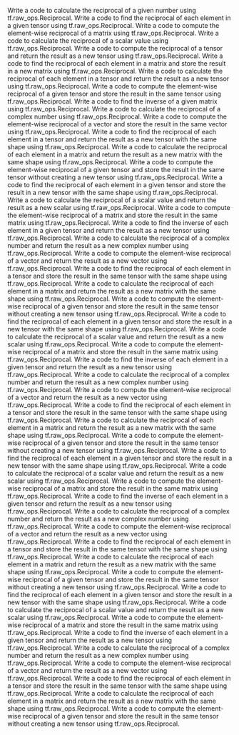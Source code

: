Write a code to calculate the reciprocal of a given number using tf.raw_ops.Reciprocal.
Write a code to find the reciprocal of each element in a given tensor using tf.raw_ops.Reciprocal.
Write a code to compute the element-wise reciprocal of a matrix using tf.raw_ops.Reciprocal.
Write a code to calculate the reciprocal of a scalar value using tf.raw_ops.Reciprocal.
Write a code to compute the reciprocal of a tensor and return the result as a new tensor using tf.raw_ops.Reciprocal.
Write a code to find the reciprocal of each element in a matrix and store the result in a new matrix using tf.raw_ops.Reciprocal.
Write a code to calculate the reciprocal of each element in a tensor and return the result as a new tensor using tf.raw_ops.Reciprocal.
Write a code to compute the element-wise reciprocal of a given tensor and store the result in the same tensor using tf.raw_ops.Reciprocal.
Write a code to find the inverse of a given matrix using tf.raw_ops.Reciprocal.
Write a code to calculate the reciprocal of a complex number using tf.raw_ops.Reciprocal.
Write a code to compute the element-wise reciprocal of a vector and store the result in the same vector using tf.raw_ops.Reciprocal.
Write a code to find the reciprocal of each element in a tensor and return the result as a new tensor with the same shape using tf.raw_ops.Reciprocal.
Write a code to calculate the reciprocal of each element in a matrix and return the result as a new matrix with the same shape using tf.raw_ops.Reciprocal.
Write a code to compute the element-wise reciprocal of a given tensor and store the result in the same tensor without creating a new tensor using tf.raw_ops.Reciprocal.
Write a code to find the reciprocal of each element in a given tensor and store the result in a new tensor with the same shape using tf.raw_ops.Reciprocal.
Write a code to calculate the reciprocal of a scalar value and return the result as a new scalar using tf.raw_ops.Reciprocal.
Write a code to compute the element-wise reciprocal of a matrix and store the result in the same matrix using tf.raw_ops.Reciprocal.
Write a code to find the inverse of each element in a given tensor and return the result as a new tensor using tf.raw_ops.Reciprocal.
Write a code to calculate the reciprocal of a complex number and return the result as a new complex number using tf.raw_ops.Reciprocal.
Write a code to compute the element-wise reciprocal of a vector and return the result as a new vector using tf.raw_ops.Reciprocal.
Write a code to find the reciprocal of each element in a tensor and store the result in the same tensor with the same shape using tf.raw_ops.Reciprocal.
Write a code to calculate the reciprocal of each element in a matrix and return the result as a new matrix with the same shape using tf.raw_ops.Reciprocal.
Write a code to compute the element-wise reciprocal of a given tensor and store the result in the same tensor without creating a new tensor using tf.raw_ops.Reciprocal.
Write a code to find the reciprocal of each element in a given tensor and store the result in a new tensor with the same shape using tf.raw_ops.Reciprocal.
Write a code to calculate the reciprocal of a scalar value and return the result as a new scalar using tf.raw_ops.Reciprocal.
Write a code to compute the element-wise reciprocal of a matrix and store the result in the same matrix using tf.raw_ops.Reciprocal.
Write a code to find the inverse of each element in a given tensor and return the result as a new tensor using tf.raw_ops.Reciprocal.
Write a code to calculate the reciprocal of a complex number and return the result as a new complex number using tf.raw_ops.Reciprocal.
Write a code to compute the element-wise reciprocal of a vector and return the result as a new vector using tf.raw_ops.Reciprocal.
Write a code to find the reciprocal of each element in a tensor and store the result in the same tensor with the same shape using tf.raw_ops.Reciprocal.
Write a code to calculate the reciprocal of each element in a matrix and return the result as a new matrix with the same shape using tf.raw_ops.Reciprocal.
Write a code to compute the element-wise reciprocal of a given tensor and store the result in the same tensor without creating a new tensor using tf.raw_ops.Reciprocal.
Write a code to find the reciprocal of each element in a given tensor and store the result in a new tensor with the same shape using tf.raw_ops.Reciprocal.
Write a code to calculate the reciprocal of a scalar value and return the result as a new scalar using tf.raw_ops.Reciprocal.
Write a code to compute the element-wise reciprocal of a matrix and store the result in the same matrix using tf.raw_ops.Reciprocal.
Write a code to find the inverse of each element in a given tensor and return the result as a new tensor using tf.raw_ops.Reciprocal.
Write a code to calculate the reciprocal of a complex number and return the result as a new complex number using tf.raw_ops.Reciprocal.
Write a code to compute the element-wise reciprocal of a vector and return the result as a new vector using tf.raw_ops.Reciprocal.
Write a code to find the reciprocal of each element in a tensor and store the result in the same tensor with the same shape using tf.raw_ops.Reciprocal.
Write a code to calculate the reciprocal of each element in a matrix and return the result as a new matrix with the same shape using tf.raw_ops.Reciprocal.
Write a code to compute the element-wise reciprocal of a given tensor and store the result in the same tensor without creating a new tensor using tf.raw_ops.Reciprocal.
Write a code to find the reciprocal of each element in a given tensor and store the result in a new tensor with the same shape using tf.raw_ops.Reciprocal.
Write a code to calculate the reciprocal of a scalar value and return the result as a new scalar using tf.raw_ops.Reciprocal.
Write a code to compute the element-wise reciprocal of a matrix and store the result in the same matrix using tf.raw_ops.Reciprocal.
Write a code to find the inverse of each element in a given tensor and return the result as a new tensor using tf.raw_ops.Reciprocal.
Write a code to calculate the reciprocal of a complex number and return the result as a new complex number using tf.raw_ops.Reciprocal.
Write a code to compute the element-wise reciprocal of a vector and return the result as a new vector using tf.raw_ops.Reciprocal.
Write a code to find the reciprocal of each element in a tensor and store the result in the same tensor with the same shape using tf.raw_ops.Reciprocal.
Write a code to calculate the reciprocal of each element in a matrix and return the result as a new matrix with the same shape using tf.raw_ops.Reciprocal.
Write a code to compute the element-wise reciprocal of a given tensor and store the result in the same tensor without creating a new tensor using tf.raw_ops.Reciprocal.